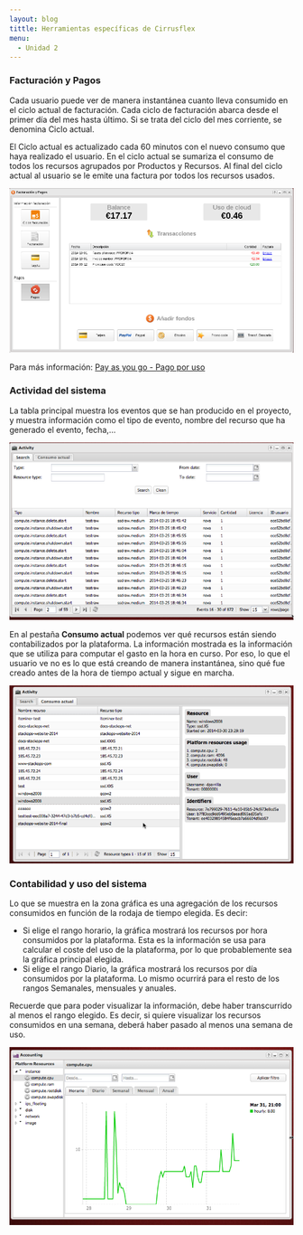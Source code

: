 ```yaml
---
layout: blog
tittle: Herramientas específicas de Cirrusflex
menu:
  - Unidad 2
---
```


### Facturación y Pagos

Cada usuario puede ver de manera instantánea cuanto lleva consumido en el ciclo actual de facturación. Cada ciclo de facturación abarca desde el primer día del mes hasta último. Si se trata del ciclo del mes corriente, se denomina Ciclo actual.

El Ciclo actual es actualizado cada 60 minutos con el nuevo consumo que haya realizado el usuario. En el ciclo actual se sumariza el consumo de todos los recursos agrupados por Productos y Recursos. Al final del ciclo actual al usuario se le emite una factura por todos los recursos usados.

![pago](img/demo4_1.png)

Para más información: [Pay as you go - Pago por uso](https://docs.stackops.net/payasyougo-es.html)

### Actividad del sistema

La tabla principal muestra los eventos que se han producido en el proyecto, y muestra información como el tipo de evento, nombre del recurso que ha generado el evento, fecha,...

![actividad](img/demo4_2.png)

En al pestaña **Consumo actual** podemos ver qué recursos están siendo contabilizados por la plataforma. La información mostrada es la información que se utiliza para computar el gasto en la hora en curso. Por eso, lo que el usuario ve no es lo que está creando de manera instantánea, sino qué fue creado antes de la hora de tiempo actual y sigue en marcha.

![actividad](img/demo4_3.png)

### Contabilidad y uso del sistema

Lo que se muestra en la zona gráfica es una agregación de los recursos consumidos en función de la rodaja de tiempo elegida. Es decir:

* Si elige el rango horario, la gráfica mostrará los recursos por hora consumidos por la plataforma. Esta es la información se usa para calcular el coste del uso de la plataforma, por lo que probablemente sea la gráfica principal elegida.
* Si elige el rango Diario, la gráfica mostrará los recursos por día consumidos por la plataforma. Lo mismo ocurrirá para el resto de los rangos Semanales, mensuales y anuales.

Recuerde que para poder visualizar la información, debe haber transcurrido al menos el rango elegido. Es decir, si quiere visualizar los recursos consumidos en una semana, deberá haber pasado al menos una semana de uso.

![contabilidad](img/demo4_4.png)
